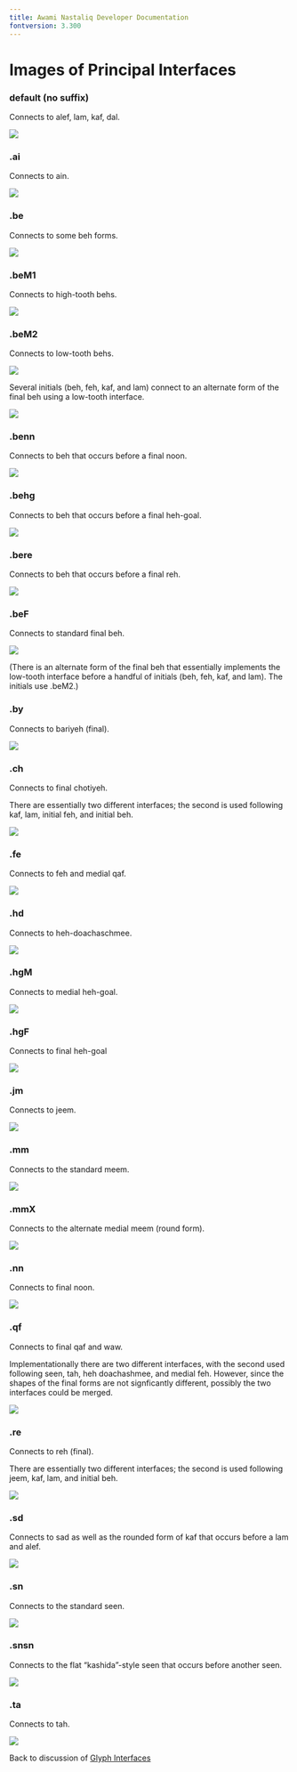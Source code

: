 ```yaml
---
title: Awami Nastaliq Developer Documentation
fontversion: 3.300
---
```


# Images of Principal Interfaces

### default (no suffix)

Connects to alef, lam, kaf, dal.

![](images/interfaces/default.png)

### .ai

Connects to ain.

![](images/interfaces/ai.png)

### .be

Connects to some beh forms.

![](images/interfaces/be.png)

### .beM1

Connects to high-tooth behs.

![](images/interfaces/beM1.png)

### .beM2

Connects to low-tooth behs.

![](images/interfaces/beM2.png)

Several initials (beh, feh, kaf, and lam) connect to an alternate form of the final beh using a low-tooth interface.

![](images/interfaces/beM2_beF.png)

### .benn

Connects to beh that occurs before a final noon.

![](images/interfaces/benn.png)

###  .behg

Connects to beh that occurs before a final heh-goal.

![](images/interfaces/behg.png)

###  .bere

Connects to beh that occurs before a final reh.

![](images/interfaces/bere.png)

###  .beF

Connects to standard final beh.

![](images/interfaces/beF.png)

(There is an alternate form of the final beh that essentially implements the low-tooth interface before a handful of initials (beh, feh, kaf, and lam). The initials use .beM2.)

### .by

Connects to bariyeh (final).

![](images/interfaces/by.png)

### .ch

Connects to final chotiyeh.

There are essentially two different interfaces; the second is used following kaf, lam, initial feh, and initial beh.

![](images/interfaces/ch.png)

### .fe

Connects to feh and medial qaf.

![](images/interfaces/fe.png)

### .hd

Connects to heh-doachaschmee.

![](images/interfaces/hd.png)

### .hgM

Connects to medial heh-goal.

![](images/interfaces/hgM.png)

### .hgF

Connects to final heh-goal

![](images/interfaces/hgF.png)

### .jm

Connects to jeem.

![](images/interfaces/jm.png)

### .mm

Connects to the standard meem.

![](images/interfaces/mm.png)

### .mmX

Connects to the alternate medial meem (round form).

![](images/interfaces/mmX.png)

### .nn

Connects to final noon.

![](images/interfaces/nn.png)

### .qf

Connects to final qaf and waw.

Implementationally there are two different interfaces, with the second used following seen, tah, heh doachashmee, and medial feh. However, since the shapes of the final forms are not signficantly different, possibly the two interfaces could be merged.

![](images/interfaces/qf.png)

### .re

Connects to reh (final).

There are essentially two different interfaces; the second is used following jeem, kaf, lam, and initial beh.

![](images/interfaces/re.png)

### .sd

Connects to sad as well as the rounded form of kaf that occurs before a lam and alef.

![](images/interfaces/sd.png)

### .sn

Connects to the standard seen.

![](images/interfaces/sn.png)

### .snsn

Connects to the flat “kashida”-style seen that occurs before another seen.

![](images/interfaces/snsn.png)

### .ta

Connects to tah.

![](images/interfaces/ta.png)


Back to discussion of [Glyph Interfaces](dev03_interfaces.md)

<!-- PRODUCT SITE ONLY
[font id='awami' face='AwamiNastaliq-Regular' size='150%' rtl=1]
[font id='awamiL' face='AwamiNastaliq-Regular' size='150%' ltr=1]
-->
